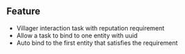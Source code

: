 ## Feature
 - Villager interaction task with reputation requirement  
 - Allow a task to bind to one entity with uuid  
 - Auto bind to the first entity that satisfies the requirement  
